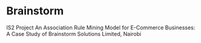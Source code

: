# Brainstorm
IS2 Project
An Association Rule Mining Model for E-Commerce Businesses: A Case Study of Brainstorm Solutions Limited, Nairobi

